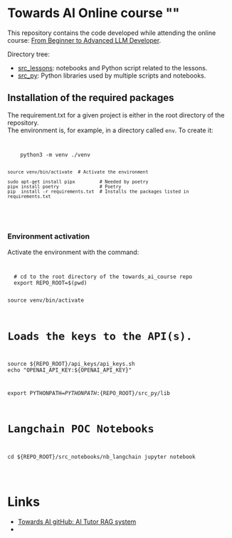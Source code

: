 # Towards AI Online course "" #
<p>
This repository contains the code developed while attending the online course: 
<a href="https://academy.towardsai.net/courses/beginner-to-advanced-llm-dev" target="_blank">From Beginner to Advanced LLM Developer</a>. 
</p>

Directory tree:
<ul>
<li><a href="src_lessons" target="_blank">src_lessons</a>: notebooks and Python script related to the lessons. </li>
<li><a href="src_py" target="_blank">src_py</a>: Python libraries used by multiple scripts and notebooks. </li>
</ul>

## Installation of the required packages

The requirement.txt for a given project is either in the root directory of the repository.<br>
The environment is, for example, in a directory called <code>env</code>. To create it:<br>

<code>
<pre>
    python3 -m venv ./venv

    source venv/bin/activate  # Activate the environment

    sudo apt-get install pipx         # Needed by poetry
    pipx install poetry               # Poetry
    pip  install -r requirements.txt  # Installs the packages listed in requirements.txt
</pre>
</code>


### Environment activation
Activate the environment with the command:

<code>
<pre>
  # cd to the root directory of the towards_ai_course repo
  export REPO_ROOT=$(pwd)

  source venv/bin/activate

  # Loads the keys to the API(s).
  source ${REPO_ROOT}/api_keys/api_keys.sh
  echo "OPENAI_API_KEY:${OPENAI_API_KEY}"

  export PYTHONPATH=${PYTHONPATH}:${REPO_ROOT}/src_py/lib

  # Langchain POC Notebooks
  cd ${REPO_ROOT}/src_notebooks/nb_langchain
  jupyter notebook
</pre>
</code>


# Links
<ul>
  <li> <a target="_blank" href="https://github.com/towardsai/ai-tutor-rag-system">Towards AI gitHub: AI Tutor RAG system</a> </li>
  <li> <a target="_blank" href=""></a> </li>
</ul>
